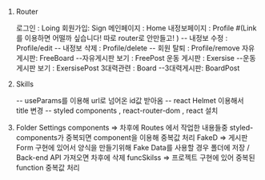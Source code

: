 1. Router

   로그인 : Loing
   회원가입: Sign
   메인페이지 : Home
   내정보페이지 : Profile #(Link를 이용하면 어떨까 싶습니다! 따로 router로 안만들고! )
   -- 내정보 수정 : Profile/edit
   -- 내정보 삭제 : Profile/delete
   -- 회원 탈퇴 : Profile/remove
   자유 게시판: FreeBoard
   --자유게시판 보기 : FreePost
   운동 게시판 : Exersise
   --운동게시판 보기 : ExersisePost
   3대력관련 : Board
   --3대력게시판: BoardPost

2. Skills

   -- useParams를 이용해 url로 넘어온 id값 받아옴
   -- react Helmet 이용해서 title 변경
   -- styled components , react-router-dom , react 설치

3. Folder Settings
   components => 차후에 Routes 에서 작업한 내용들중 styled-components가 중복되면 component을 이용해 중복값 처리
   FakeD => 게시판 Form 구현에 있어서 양식을 만들기위해 Fake Data를 사용할 경우 폴더에 저장 / Back-end API 가져오면 차후에 삭제
   funcSkilss => 프로젝트 구현에 있어 중복된 function 중복값 처리
